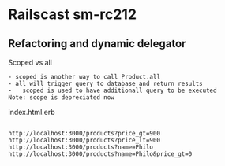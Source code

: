 Railscast sm-rc212
==================
Refactoring and dynamic delegator
--------------------------------

Scoped vs all
```
- scoped is another way to call Product.all
- all will trigger query to database and return results
-   scoped is used to have additionall query to be executed
Note: scope is depreciated now

```
index.html.erb
```

http://localhost:3000/products?price_gt=900
http://localhost:3000/products?price_lt=900
http://localhost:3000/products?name=Philo
http://localhost:3000/products?name=Philo&price_gt=0
```
